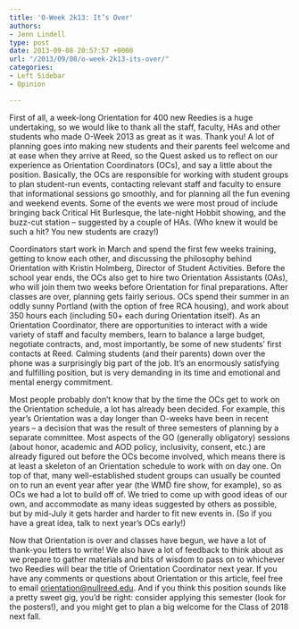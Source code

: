```yaml
---
title: 'O-Week 2k13: It’s Over'
authors:
- Jenn Lindell
type: post
date: 2013-09-08 20:57:57 +0000
url: "/2013/09/08/o-week-2k13-its-over/"
categories:
- Left Sidebar
- Opinion

---
```

First of all, a week-long Orientation for 400 new Reedies is a huge undertaking, so we would like to thank all the staff, faculty, HAs and other students who made O-Week 2013 as great as it was. Thank you! A lot of planning goes into making new students and their parents feel welcome and at ease when they arrive at Reed, so the Quest asked us to reflect on our experience as Orientation Coordinators (OCs), and say a little about the position. Basically, the OCs are responsible for working with student groups to plan student-run events, contacting relevant staff and faculty to ensure that informational sessions go smoothly, and for planning all the fun evening and weekend events. Some of the events we were most proud of include bringing back Critical Hit Burlesque, the late-night Hobbit showing, and the buzz-cut station – suggested by a couple of HAs. (Who knew it would be such a hit? You new students are crazy!)

Coordinators start work in March and spend the first few weeks training, getting to know each other, and discussing the philosophy behind Orientation with Kristin Holmberg, Director of Student Activities. Before the school year ends, the OCs also get to hire two Orientation Assistants (OAs), who will join them two weeks before Orientation for final preparations. After classes are over, planning gets fairly serious. OCs spend their summer in an oddly sunny Portland (with the option of free RCA housing), and work about 350 hours each (including 50+ each during Orientation itself). As an Orientation Coordinator, there are opportunities to interact with a wide variety of staff and faculty members, learn to balance a large budget, negotiate contracts, and, most importantly, be some of new students’ first contacts at Reed. Calming students (and their parents) down over the phone was a surprisingly big part of the job. It’s an enormously satisfying and fulfilling position, but is very demanding in its time and emotional and mental energy commitment.

Most people probably don’t know that by the time the OCs get to work on the Orientation schedule, a lot has already been decided. For example, this year’s Orientation was a day longer than O-weeks have been in recent years – a decision that was the result of three semesters of planning by a separate committee. Most aspects of the GO (generally obligatory) sessions (about honor, academic and AOD policy, inclusivity, consent, etc.) are already figured out before the OCs become involved, which means there is at least a skeleton of an Orientation schedule to work with on day one. On top of that, many well-established student groups can usually be counted on to run an event year after year (the WMD fire show, for example), so as OCs we had a lot to build off of. We tried to come up with good ideas of our own, and accommodate as many ideas suggested by others as possible, but by mid-July it gets harder and harder to fit new events in. (So if you have a great idea, talk to next year’s OCs early!)

Now that Orientation is over and classes have begun, we have a lot of thank-you letters to write! We also have a lot of feedback to think about as we prepare to gather materials and bits of wisdom to pass on to whichever two Reedies will bear the title of Orientation Coordinator next year. If you have any comments or questions about Orientation or this article, feel free to email [&#x6f;&#x72;&#x69;&#x65;&#x6e;&#x74;&#x61;&#x74;&#x69;&#x6f;&#x6e;&#x40;<span class="oe_displaynone">null</span>&#x72;&#x65;&#x65;&#x64;&#x2e;&#x65;&#x64;&#x75;][1]. And if you think this position sounds like a pretty sweet gig, you’d be right: consider applying this semester (look for the posters!), and you might get to plan a big welcome for the Class of 2018 next fall.

 [1]: mailto:&#x6f;&#x72;&#x69;&#x65;&#x6e;&#x74;&#x61;&#x74;&#x69;&#x6f;&#x6e;&#x40;&#x72;&#x65;&#x65;&#x64;&#x2e;&#x65;&#x64;&#x75;